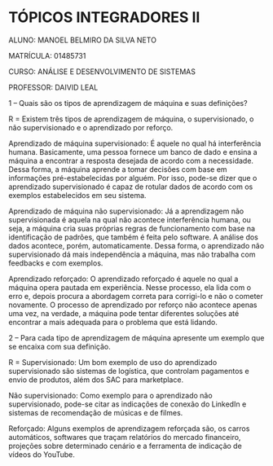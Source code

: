 ﻿# TÓPICOS INTEGRADORES II

ALUNO: MANOEL BELMIRO DA SILVA NETO

MATRÍCULA: 01485731

CURSO: ANÁLISE E DESENVOLVIMENTO DE SISTEMAS

PROFESSOR: DAIVID LEAL


1 – Quais são os tipos de aprendizagem de máquina e suas definições?

R = Existem três tipos de aprendizagem de máquina, o supervisionado, o não supervisionado e o aprendizado por reforço. 

Aprendizado de máquina supervisionado: É aquele no qual há interferência humana. Basicamente, uma pessoa fornece um banco de dado e ensina a máquina a encontrar a resposta desejada de acordo com a necessidade. Dessa forma, a máquina aprende a tomar decisões com base em informações pré-estabelecidas por alguém. Por isso, pode-se dizer que o aprendizado supervisionado é capaz de rotular dados de acordo com os exemplos estabelecidos em seu sistema.

Aprendizado de máquina não supervisionado: Já a aprendizagem não supervisionada é aquela na qual não acontece interferência humana, ou seja, a máquina cria suas próprias regras de funcionamento com base na identificação de padrões, que também é feita pelo software. A análise dos dados acontece, porém, automaticamente. Dessa forma, o aprendizado não supervisionado dá mais independência a máquina, mas não trabalha com feedbacks e com exemplos.

Aprendizado reforçado: O aprendizado reforçado é aquele no qual a máquina opera pautada em experiência. Nesse processo, ela lida com o erro e, depois   procura a abordagem correta para corrigi-lo e não o cometer novamente. O processo de aprendizado por reforço não acontece apenas uma vez, na verdade, a máquina pode tentar diferentes soluções até encontrar a mais adequada para o problema que está lidando.

2 – Para cada tipo de aprendizagem de máquina apresente um exemplo que se encaixa com sua definição.

R = Supervisionado: Um bom exemplo de uso do aprendizado supervisionado são sistemas de logística, que controlam pagamentos e envio de produtos, além dos SAC para marketplace.

Não supervisionado: Como exemplo para o aprendizado não supervisionado, pode-se citar as indicações de conexão do LinkedIn e sistemas de recomendação de músicas e de filmes.

Reforçado: Alguns exemplos de aprendizagem reforçada são, os carros automáticos, softwares que traçam relatórios do mercado financeiro, projeções sobre determinado cenário e a ferramenta de indicação de vídeos do YouTube.
